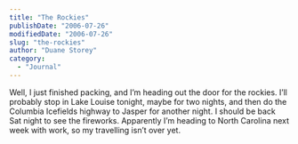 ```yaml
---
title: "The Rockies"
publishDate: "2006-07-26"
modifiedDate: "2006-07-26"
slug: "the-rockies"
author: "Duane Storey"
category:
  - "Journal"
---
```


Well, I just finished packing, and I’m heading out the door for the rockies. I’ll probably stop in Lake Louise tonight, maybe for two nights, and then do the Columbia Icefields highway to Jasper for another night. I should be back Sat night to see the fireworks. Apparently I’m heading to North Carolina next week with work, so my travelling isn’t over yet.